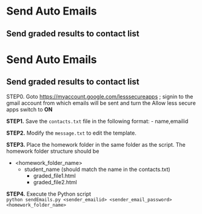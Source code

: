 # Send Auto Emails
## Send graded results to contact list

# Send Auto Emails
## Send graded results to contact list

STEP0. Goto https://myaccount.google.com/lesssecureapps ; signin to the gmail account from which emails will be sent and turn the Allow less secure apps switch to **ON**

**STEP1.** Save the `contacts.txt` file in the following format:
    - name,emailid

**STEP2.** Modify the `message.txt` to edit the template.

**STEP3.** Place the homework folder in the same folder as the script. The homework folder structure should be
  - <homework_folder_name>
    - student_name (should match the name in the contacts.txt)
      - graded_file1.html
      - graded_file2.html

**STEP4.** Execute the Python script <br/>
```python sendEmails.py <sender_emailid> <sender_email_password> <homework_folder_name>```

